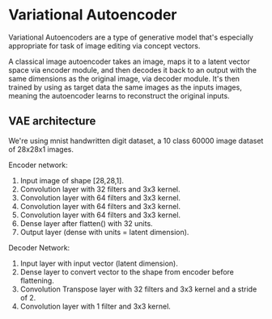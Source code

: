 # Variational Autoencoder

Variational Autoencoders are a type of generative model that's especially appropriate for task of image editing via concept vectors.

A classical image autoencoder  takes an image, maps it to a latent vector space via encoder module, and then decodes it back to an output with the same dimensions as the original image, via decoder module. It's then trained by using as target data the same images as the inputs images, meaning the autoencoder learns to reconstruct the original inputs.

## VAE architecture

We're using mnist handwritten digit dataset, a 10 class 60000 image dataset of 28x28x1 images.

Encoder network:
1. Input image of shape [28,28,1].
2. Convolution layer with 32 filters and 3x3 kernel.
3. Convolution layer with 64 filters and 3x3 kernel.
4. Convolution layer with 64 filters and 3x3 kernel.
5. Convolution layer with 64 filters and 3x3 kernel.
6. Dense layer after flatten() with 32 units.
7. Output layer (dense with units = latent dimension).

Decoder Network:
1. Input layer with input vector (latent dimension).
2. Dense layer to convert vector to the shape from encoder before flattening.
3. Convolution Transpose layer with 32 filters and 3x3 kernel and a stride of 2.
4. Convolution layer with 1 filter and 3x3 kernel.